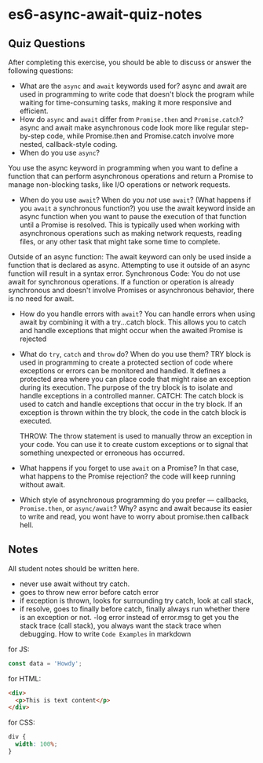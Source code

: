 # es6-async-await-quiz-notes

## Quiz Questions

After completing this exercise, you should be able to discuss or answer the following questions:

- What are the `async` and `await` keywords used for?
  async and await are used in programming to write code that doesn't block the program while waiting for time-consuming tasks, making it more responsive and efficient.
- How do `async` and `await` differ from `Promise.then` and `Promise.catch`?
  async and await make asynchronous code look more like regular step-by-step code, while Promise.then and Promise.catch involve more nested, callback-style coding.
- When do you use `async`?

You use the async keyword in programming when you want to define a function that can perform asynchronous operations and return a Promise to manage non-blocking tasks, like I/O operations or network requests.

- When do you use `await`? When do you _not_ use `await`? (What happens if you `await` a synchronous function?)
  you use the await keyword inside an async function when you want to pause the execution of that function until a Promise is resolved. This is typically used when working with asynchronous operations such as making network requests, reading files, or any other task that might take some time to complete.

Outside of an async function: The await keyword can only be used inside a function that is declared as async. Attempting to use it outside of an async function will result in a syntax error.
Synchronous Code: You do not use await for synchronous operations. If a function or operation is already synchronous and doesn't involve Promises or asynchronous behavior, there is no need for await.

- How do you handle errors with `await`?
  You can handle errors when using await by combining it with a try...catch block. This allows you to catch and handle exceptions that might occur when the awaited Promise is rejected

- What do `try`, `catch` and `throw` do? When do you use them?
  TRY block is used in programming to create a protected section of code where exceptions or errors can be monitored and handled.
  It defines a protected area where you can place code that might raise an exception during its execution. The purpose of the try block is to isolate and handle exceptions in a controlled manner.
  CATCH: The catch block is used to catch and handle exceptions that occur in the try block. If an exception is thrown within the try block, the code in the catch block is executed.

  THROW: The throw statement is used to manually throw an exception in your code. You can use it to create custom exceptions or to signal that something unexpected or erroneous has occurred.

- What happens if you forget to use `await` on a Promise? In that case, what happens to the Promise rejection?
  the code will keep running without await.

- Which style of asynchronous programming do you prefer — callbacks, `Promise.then`, or `async/await`? Why?
  async and await because its easier to write and read, you wont have to worry about promise.then callback hell.

## Notes

All student notes should be written here.

- never use await without try catch.
- goes to throw new error before catch error
- if exception is thrown, looks for surrounding try catch, look at call stack,
- if resolve, goes to finally before catch, finally always run whether there is an exception or not.
  -log error instead of error.msg to get you the stack trace (call stack), you always want the stack trace when debugging.
  How to write `Code Examples` in markdown

for JS:

```javascript
const data = 'Howdy';
```

for HTML:

```html
<div>
  <p>This is text content</p>
</div>
```

for CSS:

```css
div {
  width: 100%;
}
```
